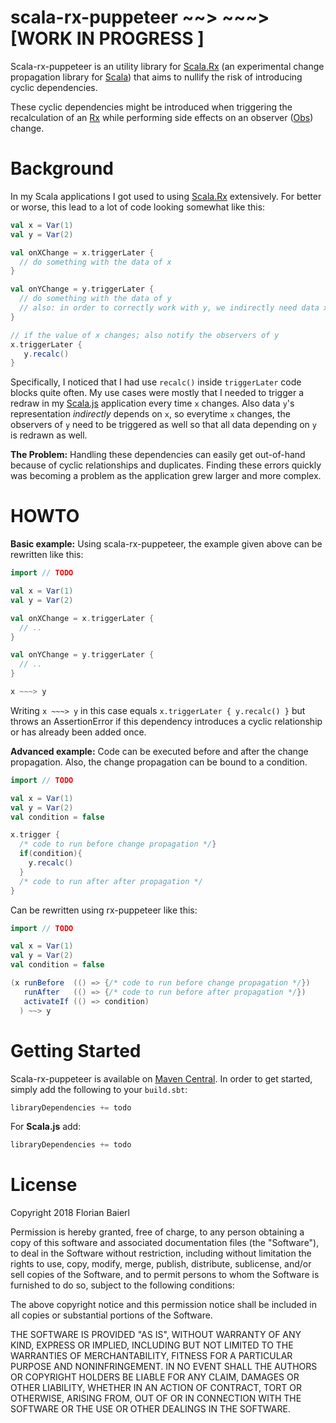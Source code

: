 # scala-rx-puppeteer ~~> ~~~> [WORK IN PROGRESS ]

Scala-rx-puppeteer is an utility library for [Scala.Rx](https://github.com/lihaoyi/scala.rx) 
(an experimental change propagation library for [Scala](http://www.scala-lang.org/)) that aims to nullify 
the risk of introducing cyclic dependencies.

These cyclic dependencies might be introduced when triggering the recalculation of an [Rx](http://www.lihaoyi.com/scala.rx/#rx.core.Rx) while performing side effects 
on an observer ([Obs](http://www.lihaoyi.com/scala.rx/#rx.core.Obs)) change.


# Background

In my Scala applications I got used to using [Scala.Rx](https://github.com/lihaoyi/scala.rx) extensively. 
For better or worse, this lead to a lot of code looking somewhat like this:
```scala
val x = Var(1)
val y = Var(2)

val onXChange = x.triggerLater {
  // do something with the data of x
}

val onYChange = y.triggerLater {
  // do something with the data of y 
  // also: in order to correctly work with y, we indirectly need data x
}

// if the value of x changes; also notify the observers of y
x.triggerLater {
   y.recalc()
}
```
Specifically, I noticed that I had use `recalc()` inside `triggerLater` code blocks quite often.
My use cases were mostly that I needed to trigger a redraw in my [Scala.js](https://www.scala-js.org/) application every time `x` changes. Also data `y`'s representation *indirectly* depends on `x`, so everytime `x` changes, the observers of `y` need to be triggered as well so that all data depending on `y` is redrawn as well.

**The Problem:** Handling these dependencies can easily get out-of-hand because of cyclic relationships and duplicates. Finding these errors quickly was becoming a problem as the application grew larger and more complex.

# HOWTO  
 
 
**Basic example:** Using scala-rx-puppeteer, the example given above can be rewritten like this:
```scala
import // TODO 

val x = Var(1)
val y = Var(2)

val onXChange = x.triggerLater {
  // ..
}

val onYChange = y.triggerLater {
  // ..
}

x ~~~> y 
```

Writing `x ~~~> y` in this case equals `x.triggerLater { y.recalc() }` but throws an AssertionError if this dependency introduces a cyclic relationship or has already been added once.

**Advanced example:** Code can be executed before and after the change propagation. Also, the change propagation can be bound to a condition.
```scala
import // TODO 

val x = Var(1)
val y = Var(2)
val condition = false

x.trigger {
  /* code to run before change propagation */}
  if(condition){
    y.recalc()
  }
  /* code to run after after propagation */
}

```
Can be rewritten using rx-puppeteer like this:
```scala
import // TODO 

val x = Var(1)
val y = Var(2)
val condition = false

(x runBefore  (() => {/* code to run before change propagation */})
   runAfter   (() => {/* code to run before after propagation */})
   activateIf (() => condition)
  ) ~~> y 
```

# Getting Started

 
Scala-rx-puppeteer is available on [Maven Central](http://search.maven.org/#artifactdetails%7Ccom.scalarx%7Cscalarx_2.10%7C0.1%7Cjar). 
In order to get started, simply add the following to your `build.sbt`:

```scala
libraryDependencies += todo
```

For **Scala.js** add:

```scala
libraryDependencies += todo
```

# License

Copyright 2018 Florian Baierl

Permission is hereby granted, free of charge, to any person obtaining a copy of this software and associated documentation files (the "Software"), to deal in the Software without restriction, including without limitation the rights to use, copy, modify, merge, publish, distribute, sublicense, and/or sell copies of the Software, and to permit persons to whom the Software is furnished to do so, subject to the following conditions:

The above copyright notice and this permission notice shall be included in all copies or substantial portions of the Software.

THE SOFTWARE IS PROVIDED "AS IS", WITHOUT WARRANTY OF ANY KIND, EXPRESS OR IMPLIED, INCLUDING BUT NOT LIMITED TO THE WARRANTIES OF MERCHANTABILITY, FITNESS FOR A PARTICULAR PURPOSE AND NONINFRINGEMENT. IN NO EVENT SHALL THE AUTHORS OR COPYRIGHT HOLDERS BE LIABLE FOR ANY CLAIM, DAMAGES OR OTHER LIABILITY, WHETHER IN AN ACTION OF CONTRACT, TORT OR OTHERWISE, ARISING FROM, OUT OF OR IN CONNECTION WITH THE SOFTWARE OR THE USE OR OTHER DEALINGS IN THE SOFTWARE.